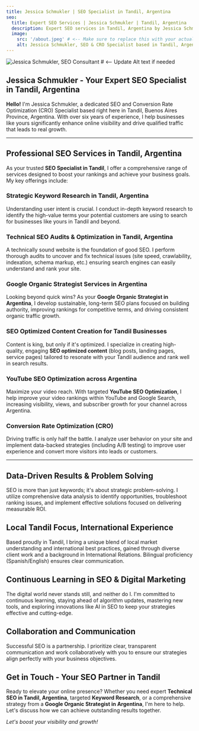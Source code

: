 ```yaml
---
title: Jessica Schmukler | SEO Specialist in Tandil, Argentina
seo:
  title: Expert SEO Services | Jessica Schmukler | Tandil, Argentina
  description: Expert SEO services in Tandil, Argentina by Jessica Schmukler. Specializing in technical SEO, keyword research, content strategy & YouTube optimization. Boost your site!
  image:
    src: '/about.jpeg' # <-- Make sure to replace this with your actual image path
    alt: Jessica Schmukler, SEO & CRO Specialist based in Tandil, Argentina
---
```


![Jessica Schmukler, SEO Consultant](/about.jpeg) # <-- Update Alt text if needed

## Jessica Schmukler - Your Expert SEO Specialist in Tandil, Argentina

**Hello!** I'm Jessica Schmukler, a dedicated SEO and Conversion Rate Optimization (CRO) Specialist based right here in Tandil, Buenos Aires Province, Argentina. With over six years of experience, I help businesses like yours significantly enhance online visibility and drive qualified traffic that leads to real growth.

---

## Professional SEO Services in Tandil, Argentina

As your trusted **SEO Specialist in Tandil**, I offer a comprehensive range of services designed to boost your rankings and achieve your business goals. My key offerings include:

### Strategic Keyword Research in Tandil, Argentina
Understanding user intent is crucial. I conduct in-depth keyword research to identify the high-value terms your potential customers are using to search for businesses like yours in Tandil and beyond.

### Technical SEO Audits & Optimization in Tandil, Argentina
A technically sound website is the foundation of good SEO. I perform thorough audits to uncover and fix technical issues (site speed, crawlability, indexation, schema markup, etc.) ensuring search engines can easily understand and rank your site.

### Google Organic Strategist Services in Argentina
Looking beyond quick wins? As your **Google Organic Strategist in Argentina**, I develop sustainable, long-term SEO plans focused on building authority, improving rankings for competitive terms, and driving consistent organic traffic growth.

### SEO Optimized Content Creation for Tandil Businesses
Content is king, but only if it's optimized. I specialize in creating high-quality, engaging **SEO optimized content** (blog posts, landing pages, service pages) tailored to resonate with your Tandil audience and rank well in search results.

### YouTube SEO Optimization across Argentina
Maximize your video reach. With targeted **YouTube SEO Optimization**, I help improve your video rankings within YouTube and Google Search, increasing visibility, views, and subscriber growth for your channel across Argentina.

### Conversion Rate Optimization (CRO)
Driving traffic is only half the battle. I analyze user behavior on your site and implement data-backed strategies (including A/B testing) to improve user experience and convert more visitors into leads or customers.

---

## Data-Driven Results & Problem Solving

SEO is more than just keywords; it's about strategic problem-solving. I utilize comprehensive data analysis to identify opportunities, troubleshoot ranking issues, and implement effective solutions focused on delivering measurable ROI.

## Local Tandil Focus, International Experience

Based proudly in Tandil, I bring a unique blend of local market understanding and international best practices, gained through diverse client work and a background in International Relations. Bilingual proficiency (Spanish/English) ensures clear communication.

## Continuous Learning in SEO & Digital Marketing

The digital world never stands still, and neither do I. I'm committed to continuous learning, staying ahead of algorithm updates, mastering new tools, and exploring innovations like AI in SEO to keep your strategies effective and cutting-edge.

## Collaboration and Communication

Successful SEO is a partnership. I prioritize clear, transparent communication and work collaboratively with you to ensure our strategies align perfectly with your business objectives.

## Get in Touch - Your SEO Partner in Tandil

Ready to elevate your online presence? Whether you need expert **Technical SEO in Tandil, Argentina**, targeted **Keyword Research**, or a comprehensive strategy from a **Google Organic Strategist in Argentina**, I'm here to help. Let's discuss how we can achieve outstanding results together.

_Let's boost your visibility and growth!_